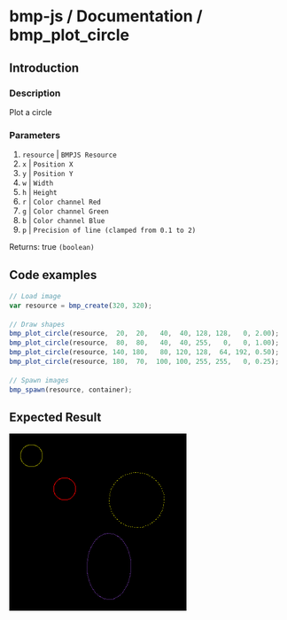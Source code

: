 # bmp-js / Documentation / bmp_plot_circle
## Introduction

### Description

Plot a circle

### Parameters

1. `resource` | `BMPJS Resource`
2. `x` | `Position X`
3. `y` | `Position Y`
4. `w` | `Width`
5. `h` | `Height`
6. `r` | `Color channel Red`
7. `g` | `Color channel Green`
8. `b` | `Color channel Blue`
9. `p` | `Precision of line (clamped from 0.1 to 2)`

Returns: true `(boolean)`

## Code examples

```js
// Load image
var resource = bmp_create(320, 320);

// Draw shapes
bmp_plot_circle(resource,  20,  20,   40,  40, 128, 128,   0, 2.00);
bmp_plot_circle(resource,  80,  80,   40,  40, 255,   0,   0, 1.00);
bmp_plot_circle(resource, 140, 180,   80, 120, 128,  64, 192, 0.50);
bmp_plot_circle(resource, 180,  70,  100, 100, 255, 255,   0, 0.25);

// Spawn images
bmp_spawn(resource, container);
```

## Expected Result

![expected-result](./img/038.png)
